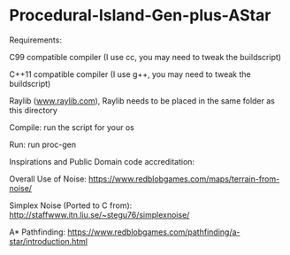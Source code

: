 # Procedural-Island-Gen-plus-AStar
Requirements:

C99 compatible compiler (I use cc, you may need to tweak the buildscript)

C++11 compatible compiler (I use g++, you may need to tweak the buildscript)

Raylib (www.raylib.com),
Raylib needs to be placed in the same folder as this directory

Compile: run the script for your os


Run: run proc-gen



Inspirations and Public Domain code accreditation:

Overall Use of Noise: https://www.redblobgames.com/maps/terrain-from-noise/

Simplex Noise (Ported to C from): http://staffwww.itn.liu.se/~stegu76/simplexnoise/

A* Pathfinding: https://www.redblobgames.com/pathfinding/a-star/introduction.html

